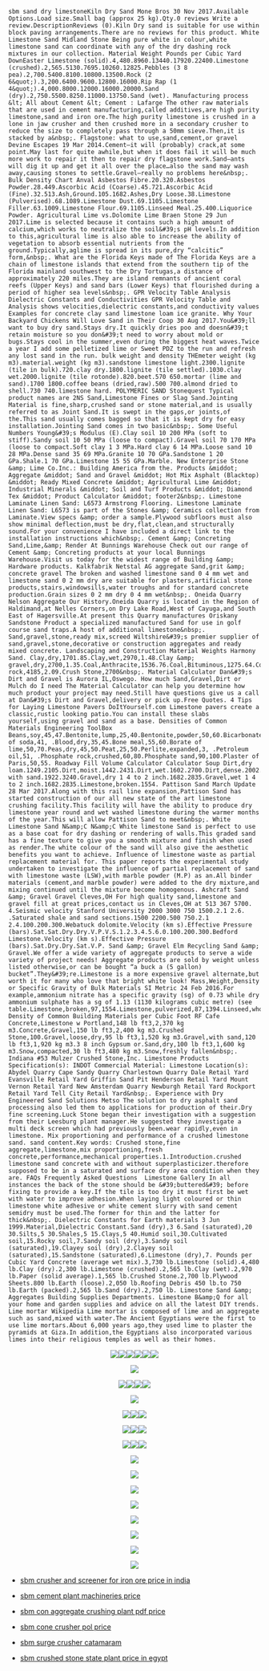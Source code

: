 
```
sbm sand dry limestoneKiln Dry Sand Mone Bros 30 Nov 2017.Available Options.Load size.Small bag (approx 25 kg).Qty.0 reviews Write a review.DescriptionReviews (0).Kiln Dry sand is suitable for use within block paving arrangements.There are no reviews for this product. White Limestone Sand Midland Stone Being pure white in colour,white limestone sand can coordinate with any of the dry dashing rock mixtures in our collection. Material Weight Pounds per Cubic Yard DownEaster Limestone (solid).4,480.8960.13440.17920.22400.Limestone (crushed).2,565.5130.7695.10260.12825.Pebbles (3 8 pea).2,700.5400.8100.10800.13500.Rock (2 6&quot;).3,200.6400.9600.12800.16000.Rip Rap (1 4&quot;).4,000.8000.12000.16000.20000.Sand (dry).2,750.5500.8250.11000.13750.Sand (wet). Manufacturing process &lt; All about Cement &lt; Cement : Lafarge The other raw materials that are used in cement manufacturing,called additives,are high purity limestone,sand and iron ore.The high purity limestone is crushed in a lone in jaw crusher and then crushed more in a secondary crusher to reduce the size to completely pass through a 50mm sieve.Then,it is stacked by a&nbsp;. Flagstone: what to use,sand,cement,or gravel Devine Escapes 19 Mar 2014.Cement—it will (probably) crack,at some point.May last for quite awhile,but when it does fail it will be much more work to repair it then to repair dry flagstone work.Sand—ants will dig it up and get it all over the place…also the sand may wash away,causing stones to settle.Gravel—really no problems here&nbsp;. Bulk Density Chart Anval Asbestos Fibre.20.320.Asbestos Powder.28.449.Ascorbic Acid (Coarse).45.721.Ascorbic Acid (Fine).32.513.Ash,Ground.105.1682.Ashes,Dry Loose.38.Limestone (Pulverised).68.1089.Limestone Dust.69.1105.Limestone Filler.63.1009.Limestone Flour.69.1105.Linseed Meal.25.400.Liquorice Powder. Agricultural Lime vs.Dolomite Lime Braen Stone 29 Jun 2017.Lime is selected because it contains such a high amount of calcium,which works to neutralize the soil&#39;s pH levels.In addition to this,agricultural lime is also able to increase the ability of vegetation to absorb essential nutrients from the ground.Typically,aglime is spread in its pure,dry “calcitic” form,&nbsp;. What are the Florida Keys made of The Florida Keys are a chain of limestone islands that extend from the southern tip of the Florida mainland southwest to the Dry Tortugas,a distance of approximately 220 miles.They are island remnants of ancient coral reefs (Upper Keys) and sand bars (Lower Keys) that flourished during a period of higher sea levels&nbsp;. GPR Velocity Table Analysis Dielectric Constants and Conductivities GPR Velocity Table and Analysis shows velocities,dielectric constants,and conductivity values Examples for concrete clay sand limestone loam ice granite. Why Your Backyard Chickens Will Love Sand in Their Coop 30 Aug 2017.You&#39;ll want to buy dry sand.Stays dry.It quickly dries poo and doesn&#39;t retain moisture so you don&#39;t need to worry about mold or bugs.Stays cool in the summer,even during the biggest heat waves.Twice a year I add some pelletized lime or Sweet PDZ to the run and refresh any lost sand in the run. bulk weight and density THEmeter weight (kg m3).material.weight (kg m3).sandstone limestone light.2300.lignite (tile in bulk).720.clay dry.1800.lignite (tile settled).1030.clay wet.2000.lignite (tile rotonde).820.beet.570 650.mortar (lime and sand).1700 1800.coffee beans (dried,raw).500 700.almond dried to shell.730 740.limestone hard. POLYMERIC SAND Stonequest Typical product names are 2NS Sand,Limestone Fines or Slag Sand.Jointing Material is fine,sharp,crushed sand or stone material,and is usually referred to as Joint Sand.It is swept in the gaps,or joints,of the.This sand usually comes bagged so that it is kept dry for easy installation.Jointing Sand comes in two basic&nbsp;. Some Useful Numbers Young&#39;s Modulus (E).Clay soil 10 200 MPa (soft to stiff).Sandy soil 10 50 MPa (loose to compact).Gravel soil 70 170 MPa (loose to compact.Soft clay 1 3 MPa.Hard clay 6 14 MPa.Loose sand 10 28 MPa.Dense sand 35 69 MPa.Granite 10 70 GPa.Sandstone 1 20 GPa.Shale.1 70 GPa.Limestone 15 55 GPa.Marble. New Enterprise Stone &amp; Lime Co.Inc.: Building America from the. Products &middot; Aggregate &middot; Sand and Gravel &middot; Hot Mix Asphalt (Blacktop) &middot; Ready Mixed Concrete &middot; Agricultural Lime &middot; Industrial Minerals &middot; Soil and Turf Products &middot; Diamond Tex &middot; Product Calculator &middot; footer2&nbsp;. Limestone Laminate Linen Sand: L6573 Armstrong Flooring. Limestone Laminate Linen Sand: L6573 is part of the Stones &amp; Ceramics collection from Laminate.View specs &amp; order a sample.Plywood subfloors must also show minimal deflection,must be dry,flat,clean,and structurally sound.For your convenience I have included a direct link to the installation instructions which&nbsp;. Cement &amp; Concreting Sand,Lime,&amp; Render At Bunnings Warehouse Check out our range of Cement &amp; Concreting products at your local Bunnings Warehouse.Visit us today for the widest range of Building &amp; Hardware products. Kalkfabrik Netstal AG aggregate Sand,grit &amp; concrete gravel The broken and washed limestone sand 0 4 mm wet and limestone sand 0 2 mm dry are suitable for plasters,artificial stone products,stairs,windowsills,water troughs and for standard concrete production.Grain sizes 0 2 mm dry 0 4 mm wet&nbsp;. Oneida Quarry Nelson Aggregate Our History.Oneida Quarry is located in the Region of Haldimand,at Nelles Corners,on Dry Lake Road,West of Cayuga,and South East of Hagersville.At present this Quarry manufactures Oriskany Sandstone Product a specialized manufactured Sand for use in golf course sand traps.A host of additional limestone&nbsp;. Sand,gravel,stone,ready mix,screed Wiltshire&#39;s premier supplier of sand,gravel,stone,decorative or construction aggregates and ready mixed concrete. Landscaping and Construction Material Weights Harmony Sand. Clay,dry,1701.85.Clay,wet,2970,1.48.Clay &amp; gravel,dry,2700,1.35.Coal,Anthracite,1536.76.Coal,Bituminous,1275.64.Coke,837.42.Concrete,cinders,2970,1.48.Concrete,gravel,4104,2.05.Concrete,limestone,4050,2.02.Concrete,sandstone,3915,1.95.Concrete,trap rock,4185,2.09.Crush Stone,2700&nbsp;. Material Calculator Dan&#39;s Dirt and Gravel is Aurora IL,Oswego. How much Sand,Gravel,Dirt or Mulch do I need The Material Calculator can help you determine how much product your project may need.Still have questions give us a call at Dan&#39;s Dirt and Gravel,delivery or pick up.Free Quotes. 4 Tips for Laying Limestone Pavers DoItYourself.com Limestone pavers create a classic,rustic looking patio.You can install these slabs yourself,using gravel and sand as a base. Densities of Common Materials Engineering ToolBox Beans,soy,45,47.Bentonite,lump,25,40.Bentonite,powder,50,60.Bicarbonate of soda,41, .Blood,dry,35,45.Bone meal,55,60.Borate of lime,50,70.Peas,dry,45,50.Peat,25,50.Perlite,expanded,3, .Petroleum oil,51, .Phosphate rock,crushed,60,80.Phosphate sand,90,100.Plaster of Paris,50,55. Roadway Fill Volume Calculator Calculator Soup Dirt,dry loam.1249.2105.Dirt,moist.1442.2431.Dirt,wet.1602.2700.Dirt,dense.2002.3374.Dirt,packed.1522.2565.Granite,broken.1650.2781.Gravel,dry,loose.1522.2565.Gravel,natural with sand.1922.3240.Gravel,dry 1 4 to 2 inch.1682.2835.Gravel,wet 1 4 to 2 inch.1682.2835.Limestone,broken.1554. Pattison Sand March Update 28 Mar 2017.Along with this rail line expansion,Pattison Sand has started construction of our all new state of the art limestone crushing facility.This facility will have the ability to produce dry limestone year round and wet washed limestone during the warmer months of the year.This will allow Pattison Sand to meet&nbsp;. White Limestone Sand N&amp;C N&amp;C White limestone Sand is perfect to use as a base coat for dry dashing or rendering of walls.This graded sand has a fine texture to give you a smooth mixture and finish when used as render.The white colour of the sand will also give the aesthetic benefits you want to achieve. Influence of limestone waste as partial replacement material for. This paper reports the experimental study undertaken to investigate the influence of partial replacement of sand with limestone waste (LSW),with marble powder (M.P) as an.All binder materials (cement,and marble powder) were added to the dry mixture,and mixing continued until the mixture become homogenous. Ashcraft Sand &amp; Gravel Gravel Cleves,OH For high quality sand,limestone and gravel fill at great prices,contact us in Cleves,OH at 513 367 5700. 4.Seismic velocity Stanford University 2000 3000 750 1500.2.1 2.6. .Saturated shale and sand sections.1500 2200.500 750.2.1 2.4.100.200.300.Webatuck dolomite.Velocity (km s).Effective Pressure (bars).Sat.Sat.Dry.Dry.V.P.V.S.1.2.3.4.5.6.0.100.200.300.Bedford Limestone.Velocity (km s).Effective Pressure (bars).Sat.Dry.Dry.Sat.V.P. Sand &amp; Gravel Elm Recycling Sand &amp; Gravel.We offer a wide variety of aggregate products to serve a wide variety of project needs! Aggregate products are sold by weight unless listed otherwise,or can be bought “a buck a (5 gallon) bucket”.They&#39;re.Limestone is a more expensive gravel alternate,but worth it for many who love that bright white look! Mass,Weight,Density or Specific Gravity of Bulk Materials SI Metric 24 Feb 2016.For example,ammonium nitrate has a specific gravity (sg) of 0.73 while dry ammonium sulphate has a sg of 1.13 (1130 kilograms cubic metre) (see table.Limestone,broken,97,1554.Limestone,pulverized,87,1394.Linseed,whole,47,753.Linseed,meal,32,513.Locust,dry,44,705.Magnesite,solid&nbsp;. Density of Common Building Materials per Cubic Foot RF Cafe Concrete,Limestone w Portland,148 lb ft3,2,370 kg m3.Concrete,Gravel,150 lb ft3,2,400 kg m3.Crushed Stone,100.Gravel,loose,dry,95 lb ft3,1,520 kg m3.Gravel,with sand,120 lb ft3,1,920 kg m3.3 8 inch Gypsum or.Sand,dry,100 lb ft3,1,600 kg m3.Snow,compacted,30 lb ft3,480 kg m3.Snow,freshly fallen&nbsp;. Indiana #53 Mulzer Crushed Stone,Inc. Limestone Products Specification(s): INDOT Commercial Material: Limestone Location(s): Abydel Quarry Cape Sandy Quarry Charlestown Quarry Dale Retail Yard Evansville Retail Yard Griffin Sand Pit Henderson Retail Yard Mount Vernon Retail Yard New Amsterdam Quarry Newburgh Retail Yard Rockport Retail Yard Tell City Retail Yard&nbsp;. Experience with Dry Engineered Sand Solutions Metso The solution to dry asphalt sand processing also led them to applications for production of their.Dry fine screening.Luck Stone began their investigation with a suggestion from their Leesburg plant manager.He suggested they investigate a multi deck screen which had previously been.wear rapidly,even in limestone. Mix proportioning and performance of a crushed limestone sand. sand content.Key words: Crushed stone,fine aggregate,limestone,mix proportioning,fresh concrete,performance,mechanical properties.1.Introduction.crushed limestone sand concrete with and without superplasticizer.therefore supposed to be in a saturated and surface dry area condition when they are. FAQs Frequently Asked Questions  Limestone Gallery In all instances the back of the stone should be &#39;buttered&#39; before fixing to provide a key.If the tile is too dry it must first be wet with water to improve adhesion.When laying light coloured or thin limestone white adhesive or white cement slurry with sand cement semidry must be used.The former for thin and the latter for thick&nbsp;. Dielectric Constants for Earth materials 3 Jun 1999.Material,Dielectric Constant.Sand (dry),3 6.Sand (saturated),20 30.Silts,5 30.Shales,5 15.Clays,5 40.Humid soil,30.Cultivated soil,15.Rocky soil,7.Sandy soil (dry),3.Sandy soil (saturated),19.Clayey soil (dry),2.Clayey soil (saturated),15.Sandstone (saturated),6.Limestone (dry),7. Pounds per Cubic Yard Concrete (average wet mix).3,730 lb.Limestone (solid).4,480 lb.Clay (dry).2,300 lb.Limestone (crushed).2,565 lb.Clay (wet).2,970 lb.Paper (solid average).1,565 lb.Crushed Stone.2,700 lb.Plywood Sheets.800 lb.Earth (loose).2,050 lb.Roofing Debris 450 lb.to 750 lb.Earth (packed).2,565 lb.Sand (dry).2,750 lb. Limestone Sand &amp; Aggregates Building Supplies Departments. Limestone B&amp;Q for all your home and garden supplies and advice on all the latest DIY trends. Lime mortar Wikipedia Lime mortar is composed of lime and an aggregate such as sand,mixed with water.The Ancient Egyptians were the first to use lime mortars.About 6,000 years ago,they used lime to plaster the pyramids at Giza.In addition,the Egyptians also incorporated various limes into their religious temples as well as their homes. 
```

<div align="center">
  
<a rel="nofollow" href="https://m.shibang-china.com?f=github&k=sbm+sand+dry+limestone"><img src="https://static.shibang-china.com/en/l.png"></a><img src="https://static.shibang-china.com/en/hw.png"><a rel="nofollow" href="https://m.shibang-china.com/product/?f=github&k=sbm+sand+dry+limestone"><img src="https://static.shibang-china.com/en/p.png"></a><a rel="nofollow" href="https://m.shibang-china.com/cases/?f=github&k=sbm+sand+dry+limestone"><img src="https://static.shibang-china.com/en/c.png"></a><a rel="nofollow" href="https://m.shibang-china.com/news/?f=github&k=sbm+sand+dry+limestone"><img src="https://static.shibang-china.com/en/n.png"></a><a rel="nofollow" href="https://m.shibang-china.com?f=github&k=sbm+sand+dry+limestone"><img src="https://static.shibang-china.com/en/m.png"></a>

<a rel="nofollow" href="https://m.shibang-china.com/product/?f=github&k=sbm+sand+dry+limestone"><img src="https://static.shibang-china.com/en/b.jpg"></a>
  
<a rel="nofollow" href="https://m.shibang-china.com/solution-aggregate.html?f=github&k=sbm+sand+dry+limestone"><img src="https://static.shibang-china.com/en/a.jpg"></a><a rel="nofollow" href="https://m.shibang-china.com/solution-mine.html?f=github&k=sbm+sand+dry+limestone"><img src="https://static.shibang-china.com/en/m.jpg"></a><a rel="nofollow" href="https://m.shibang-china.com/solution-mill.html?f=github&k=sbm+sand+dry+limestone"><img src="https://static.shibang-china.com/en/g.jpg"></a><a rel="nofollow" href="https://m.shibang-china.com/solution-epc.html?f=github&k=sbm+sand+dry+limestone"><img src="https://static.shibang-china.com/en/e.jpg"></a>

<a rel="nofollow" href="https://m.shibang-china.com/product/?f=github&k=sbm+sand+dry+limestone"><img src="https://static.shibang-china.com/en/a-p.png"></a>

<a rel="nofollow" href="https://m.shibang-china.com/product/crusher/c6x.html?f=github&k=sbm+sand+dry+limestone"><img src="https://static.shibang-china.com/en/j.jpg"></a><a rel="nofollow" href="https://m.shibang-china.com/product/crusher/ci5x.html?f=github&k=sbm+sand+dry+limestone"><img src="https://static.shibang-china.com/en/i.jpg"></a><a rel="nofollow" href="https://m.shibang-china.com/product/crusher/hst.html?f=github&k=sbm+sand+dry+limestone"><img src="https://static.shibang-china.com/en/c.jpg"></a>

<a rel="nofollow" href="https://m.shibang-china.com/product/mill/mtw.html?f=github&k=sbm+sand+dry+limestone"><img src="https://static.shibang-china.com/en/mtw.jpg"></a><a rel="nofollow" href="https://m.shibang-china.com/product/mill/scm.html?f=github&k=sbm+sand+dry+limestone"><img src="https://static.shibang-china.com/en/scm.jpg"></a><a rel="nofollow" href="https://m.shibang-china.com/product/mill/lm.html?f=github&k=sbm+sand+dry+limestone"><img src="https://static.shibang-china.com/en/lm.jpg"></a>

<a rel="nofollow" href="https://m.shibang-china.com/product/sand/vsi6x.html?f=github&k=sbm+sand+dry+limestone"><img src="https://static.shibang-china.com/en/6x.jpg"></a><a rel="nofollow" href="https://m.shibang-china.com/product/sand/vu.html?f=github&k=sbm+sand+dry+limestone"><img src="https://static.shibang-china.com/en/vu.jpg"></a><a rel="nofollow" href="https://m.shibang-china.com/product/mobile/klun.html?f=github&k=sbm+sand+dry+limestone"><img src="https://static.shibang-china.com/en/k.jpg"></a>

<a rel="nofollow" href="https://m.shibang-china.com/cases/?f=github&k=sbm+sand+dry+limestone"><img src="https://static.shibang-china.com/en/case.png"></a>

<a rel="nofollow" href="https://m.shibang-china.com/cases/aggregate/202.html?f=github&k=sbm+sand+dry+limestone"><img src="https://static.shibang-china.com/en/c-1.jpg"></a>

<a rel="nofollow" href="https://m.shibang-china.com/cases/aggregate/203.html?f=github&k=sbm+sand+dry+limestone"><img src="https://static.shibang-china.com/en/c-2.jpg"></a>

<a rel="nofollow" href="https://m.shibang-china.com/cases/mill/123.html?f=github&k=sbm+sand+dry+limestone"><img src="https://static.shibang-china.com/en/c-3.jpg"></a>

<a rel="nofollow" href="https://m.shibang-china.com/contact_us.html?f=github&k=sbm+sand+dry+limestone"><img src="https://static.shibang-china.com/en/contact.png"></a>

<a rel="nofollow" href="https://swt.shibang-china.com/?f=github&k=sbm+sand+dry+limestone"><img src="https://static.shibang-china.com/en/chat.png"></a>

<a rel="nofollow" href="https://whatsapp.shibangsoft.com/WhatsApp.php?f=github&k=sbm+sand+dry+limestone"><img src="https://static.shibang-china.com/en/whatsapp.png"></a>

<a rel="nofollow" href="https://m.shibang-china.com/?f=github&k=sbm+sand+dry+limestone"><img src="https://static.shibang-china.com/en/website.png"></a>

</div>


* [sbm crusher and screener for iron ore price in india](sbm%20crusher%20and%20screener%20for%20iron%20ore%20price%20in%20india.md)

* [sbm cement plant machineries price](sbm%20cement%20plant%20machineries%20price.md)

* [sbm con aggregate crushing plant pdf price](sbm%20con%20aggregate%20crushing%20plant%20pdf%20price.md)

* [sbm cone crusher pol price](sbm%20cone%20crusher%20pol%20price.md)

* [sbm surge crusher catamaram](sbm%20surge%20crusher%20catamaram.md)

* [sbm crushed stone state plant price in egypt](sbm%20crushed%20stone%20state%20plant%20price%20in%20egypt.md)